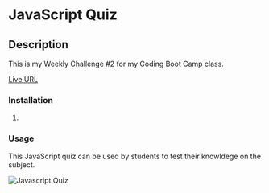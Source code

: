 # JavaScript Quiz

## Description
This is my Weekly Challenge #2 for my Coding Boot Camp class. 

[Live URL](https://dmorgan904.github.io/JS-quiz//)

### Installation
1. 

### Usage
This JavaScript quiz can be used by students to test their knowldege on the subject.

![Javascript Quiz]()  


